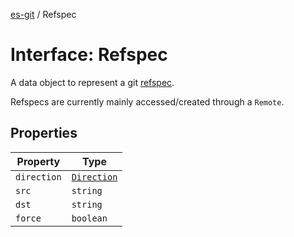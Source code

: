 [es-git](../globals.md) / Refspec

# Interface: Refspec

A data object to represent a git [refspec][1].

Refspecs are currently mainly accessed/created through a `Remote`.

[1]: https://git-scm.com/book/en/Git-Internals-The-Refspec

## Properties

| Property | Type |
| ------ | ------ |
| <a id="direction"></a> `direction` | [`Direction`](../type-aliases/Direction.md) |
| <a id="src"></a> `src` | `string` |
| <a id="dst"></a> `dst` | `string` |
| <a id="force"></a> `force` | `boolean` |
